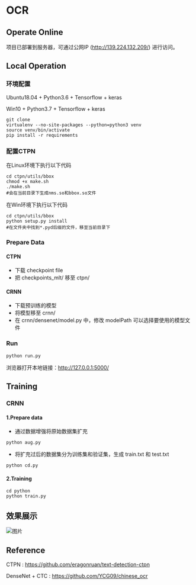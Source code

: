 # OCR
## Operate Online
项目已部署到服务器，可通过公网IP (http://139.224.132.209/) 进行访问。
## Local Operation
### 环境配置
Ubuntu18.04 + Python3.6 + Tensorflow + keras

Win10 + Python3.7 + Tensorflow + keras
```
git clone
virtualenv --no-site-packages --python=python3 venv
source venv/bin/activate
pip install -r requirements
```
### 配置CTPN
在Linux环境下执行以下代码
```
cd ctpn/utils/bbox
chmod +x make.sh
./make.sh
#会在当前目录下生成nms.so和bbox.so文件
```
在Win环境下执行以下代码
```
cd ctpn/utils/bbox
python setup.py install
#在文件夹中找到*.pyd后缀的文件，移至当前目录下
```
### Prepare Data
#### CTPN
- 下载 checkpoint file
- 把 checkpoints_mlt/ 移至 ctpn/
#### CRNN
- 下载预训练的模型
- 将模型移至 crnn/
- 在 crnn/densenet/model.py 中，修改 modelPath 可以选择要使用的模型文件
### Run
```
python run.py
```
浏览器打开本地链接：http://127.0.0.1:5000/

## Training
### CRNN
#### 1.Prepare data
- 通过数据增强将原始数据集扩充
```shell
python aug.py
```
- 将扩充过后的数据集分为训练集和验证集，生成 train.txt 和 test.txt
```shell
python cd.py
```


#### 2.Training
```shell
cd python
python train.py
```
## 效果展示
![图片]()
## Reference
CTPN : https://github.com/eragonruan/text-detection-ctpn

DenseNet + CTC : https://github.com/YCG09/chinese_ocr
